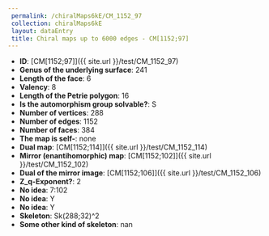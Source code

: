 ```yaml
--- 
 permalink: /chiralMaps6kE/CM_1152_97 
 collection: chiralMaps6kE
 layout: dataEntry
 title: Chiral maps up to 6000 edges - CM[1152;97]
---
```


- **ID**: [CM[1152;97]]({{ site.url }}/test/CM_1152_97)
- **Genus of the underlying surface**: 241
- **Length of the face**: 6
- **Valency**: 8
- **Length of the Petrie polygon**: 16
- **Is the automorphism group solvable?**: S
- **Number of vertices**: 288
- **Number of edges**: 1152
- **Number of faces**: 384
- **The map is self-**: none
- **Dual map**: [CM[1152;114]]({{ site.url }}/test/CM_1152_114)
- **Mirror (enantihomorphic) map**: [CM[1152;102]]({{ site.url }}/test/CM_1152_102)
- **Dual of the mirror image**: [CM[1152;106]]({{ site.url }}/test/CM_1152_106)
- **Z_q-Exponent?**: 2
- **No idea**:  7:102
- **No idea**: Y
- **No idea**: Y
- **Skeleton**: Sk(288;32)^2
- **Some other kind of skeleton**: nan
